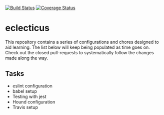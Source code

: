 [![Build Status](https://travis-ci.org/oreoluwade/transpile.svg?branch=develop)](https://travis-ci.org/oreoluwade/transpile)
[![Coverage Status](https://coveralls.io/repos/github/oreoluwade/eclecticus/badge.svg?branch=develop)](https://coveralls.io/github/oreoluwade/eclecticus?branch=develop)
# eclecticus

This repository contains a series of configurations and chores designed to aid learning. The list below will keep being populated as time goes on. Check out the closed pull-requests to systematically follow the changes made along the way.

## Tasks
- eslint configuration
- babel setup
- Testing with jest
- Hound configuration
- Travis setup
